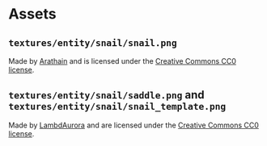 # Assets

## `textures/entity/snail/snail.png`

Made by [Arathain](https://github.com/Arathain) 
and is licensed under the [Creative Commons CC0 license][cc0].

## `textures/entity/snail/saddle.png` and `textures/entity/snail/snail_template.png`

Made by [LambdAurora](https://github.com/LambdAurora)
and are licensed under the [Creative Commons CC0 license][cc0].

[cc0]: https://creativecommons.org/publicdomain/zero/1.0/